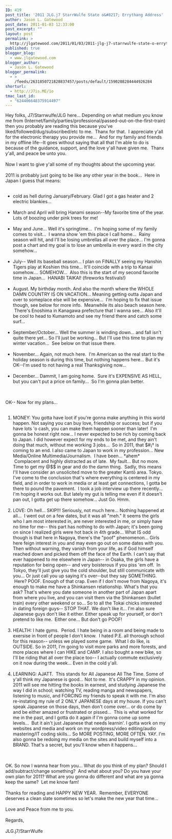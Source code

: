 ```yaml
---
ID: 419
post_title: '2011 JLG.j7 StarrWulfe State o&#8217; Errythang Address'
author: Jason L. Gatewood
post_date: 2011-01-03 12:33:00
post_excerpt: ""
layout: post
permalink: >
  http://jlgatewood.com/2011/01/03/2011-jlg-j7-starrwulfe-state-o-errythang-address/
published: true
blogger_blog:
  - www.jlgatewood.com
blogger_author:
  - Jason L. Gatewood
blogger_permalink:
  - >
    /feeds/2631850721828837457/posts/default/1590208284444926284
shorturl:
  - http://J7is.ME/1o
tmac_last_id:
  - "624406648375914497"
---
```

Hey folks, J7/Starrwulfe/JLG here... Depending on what medium you know me from (Internet/family/parties/professional/passed-out-on-the-first-train) then you probably are reading this because you've liked/followed/dug/subscribed/etc to me.  Thanx for that.  I appreciate y'all for the electronic therapy you provide me...  And for my family and friends in my offline life--It goes without saying that all that I'm able to do is because of the guidance, support, and the love y'all have given me.  Thanx y'all, and peace be unto you.<br /><br />Now I want to give y'all some of my thoughts about the upcoming year.<br /><br />2011 is probably just going to be like any other year in the book...  Here in Japan I guess that means:<br /><ul><br />	<li>cold as hell during January/February. Glad I got a gas heater and 2 electric blankies...</li><br />	<li>March and April will bring Hanami season--My favorite time of the year. Lots of boozing under pink trees for me!</li><br />	<li>May and June... Well it's springtime...  I'm hoping some of my family comes to visit...  I wanna show 'em this place I call home...  Rainy season will hit, and I'll be losing umbrellas all over the place... I'm gonna post a chart and my goal is to lose an umbrella in every ward in the city somehow...</li><br />	<li>July-- Well its baseball season... I plan on FINALLY seeing my Hanshin Tigers play at Koshien this time... It'll coincide with a trip to Kansai somehow.... SOMEHOW...  Also this is the start of my second favorite time in Japan...  HANABI TAIKAI! (fireworks festivals!)</li><br />	<li>August. My birthday month. And also the month where the WHOLE DAMN COUNTRY IS ON VACATION... Meaning getting outta Japan and over to someplace else will be expensive...  I'm hoping to fix that issue though, see below for more info.  Meanwhile its also beach season here.  There's Enoshima in Kanagawa prefecture that I wanna see... Also it'll be cool to head to Kumamoto and see my friend there and catch some surf...</li><br />	<li>September/October... Well the summer is winding down... and fall isn't quite there yet... So I'll just be working... But I'll use this time to plan my winter vacation...  See below on that issue there.</li><br />	<li>November... Again, not much here.  I'm American so the real start to the holiday season is during this time, but nothing happens here... But it's OK--I'm used to not having a real Thanksgiving now...</li><br />	<li>December... Dammit, I am going home.  Sure it's EXPENSIVE AS HELL, but you can't put a price on family...  So I'm gonna plan better.</li><br /></ul><br />OK-- Now for my plans...<br /><ol><br />	<li>MONEY: You gotta have loot if you're gonna make anything in this world happen. Not saying you can buy love, friendship or success; but if you have lots 'o cash, you can make them happen sooner than later!  I'm gonna be honest right now... I never expected to be rich by coming back to Japan. I did however expect for my ends to be met, and they ain't doing that much, without me working 3 jobs...  So in 2011, that $#¡† is coming to an end. I also came to Japan to work in my profession... New Media/Online Multimedia/Journalism.  I have been... *ahem*  Complacent and highly distracted as of late.  My fault... But no more. Time to get my @$$ in gear and do the damn thing.  Sadly, this means I'll have consider an unsolicited move to the greater Kantō area. Tokyo. I've come to the conclusion that's where everything is centered in my field, and in order to work in media or at least get connections, I gotta be there to pound the pavement.  I took a job interview up there recently... I'm hoping it works out. But lately my gut is telling me even if it doesn't pan out, I gotta get up there somehow... Just Go. Hmm.</li><br />	<li>LOVE: Oh hell... SKIP!!! Seriously, not much here... Nothing happened at all...  I went out on a few dates, but it was all "meh." It seems the girls who I am most interested in, are never interested in me, or simply have no time for me-- this part has nothing to do with Japan; it's been going on since I realized girls were hot back in 4th grade... What IS odd though is that here in Nagoya, there's the "poof" phenomenon... Girls here feign interest in you and may even go out on some dates with you. Then without warning, they vanish from your life, as if God himself reached down and picked them off the face of the Earth. I can't say that ever happened to me elsewhere in Japan-- in Osaka, the girls have a reputation for being open-- and very boisterous if you piss 'em off.  In Tokyo, they'll just give you the cold shoulder, but still communicate with you... Or just call you up saying it's over--but they say SOMETHING.  Here? POOF. Enough of that crap. Even if I don't move from Nagoya, it's enough to make me have a Shinkansen relationship. What's that you ask? That's where you date someone in another part of Japan apart from where you live, and you can visit them via the Shinkansen (bullet train) every other weekend or so... So to all the Tokai chicks interested in dating foreign guys-- STOP THAT. We don't like it... I'm also sure Japanese guys don't like it either. Either speak up for yourself, or don't pretend to like me.  Either one... But don't go POOF!</li><br />	<li>HEALTH: I hate gyms.  Period. I hate being in a room and being made to exersise in front of people I don't know.  I hated P.E. all thorough school for this reason-- unless we played some game.  What I do like, is OUTSIDE. So in 2011, I'm going to visit more parks and more forests, and more places where I can HIKE and CAMP. I also bought a new bike, so I'll be riding that all over the place too-- I actually commute exclusively on it now during the week... Even in the cold y'all.</li><br />	<li>LEARNING: AJATT.  This stands for All Japanese All The Time. Some of y'all think my Japanese is good... Not to me.  It's CRAPPY in my opinion. 2011 will see me hitting the books in earnest, and studying Japanese the way I did in school; watching TV, reading manga and newspapers, listening to music, and FORCING my friends to speak it with me. I'm also re-instating my rule of 2 ONLY JAPANESE days at my house. If you can't speak Japanese on those days, then don't come over... or do come by and be either amazed or frustrated or pissed...  This is what worked for me in the past, and I gotta do it again if I'm gonna come up some levels...  But it ain't just Japanese that needs learnin'. I gotta work on my websites and media and work on my wordpress/video editing/audio mastering/IT coding skills... So MORE POSTING, MORE OFTEN. YAY. I'm also gonna be redoing my media on the sites and build myself into a BRAND. That's a secret, but you'll know when it happens...</li><br /></ol><br />OK. So now I wanna hear from you... What do you think of my plan? Should I add/subtract/change something?  And what about you? Do you have your own plan for 2011? What are you gonna do different and what are ya gonna keep the same?  Let me know fam!<br /><br />Thanks for reading and HAPPY NEW YEAR.  Remember, EVERYONE deserves a clean slate sometimes so let's make the new year that time...<br /><br />Love and Peace from me to you.<br /><br />Regards,<br /><br />JLG.j7/StarrWulfe